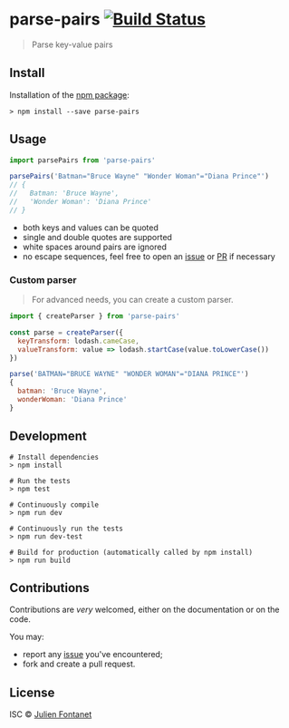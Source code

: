 # parse-pairs [![Build Status](https://travis-ci.org/JsCommunity/parse-pairs.png?branch=master)](https://travis-ci.org/JsCommunity/parse-pairs)

> Parse key-value pairs

## Install

Installation of the [npm package](https://npmjs.org/package/parse-pairs):

```
> npm install --save parse-pairs
```

## Usage

```js
import parsePairs from 'parse-pairs'

parsePairs('Batman="Bruce Wayne" "Wonder Woman"="Diana Prince"')
// {
//   Batman: 'Bruce Wayne',
//   'Wonder Woman': 'Diana Prince'
// }
```

- both keys and values can be quoted
- single and double quotes are supported
- white spaces around pairs are ignored
- no escape sequences, feel free to open an [issue](https://github.com/JsCommunity/parse-pairs/issues/) or [PR](https://github.com/JsCommunity/parse-pairs/pulls) if necessary

### Custom parser

> For advanced needs, you can create a custom parser.

```js
import { createParser } from 'parse-pairs'

const parse = createParser({
  keyTransform: lodash.cameCase,
  valueTransform: value => lodash.startCase(value.toLowerCase())
})

parse('BATMAN="BRUCE WAYNE" "WONDER WOMAN"="DIANA PRINCE"')
{
  batman: 'Bruce Wayne',
  wonderWoman: 'Diana Prince'
}
```

## Development

```
# Install dependencies
> npm install

# Run the tests
> npm test

# Continuously compile
> npm run dev

# Continuously run the tests
> npm run dev-test

# Build for production (automatically called by npm install)
> npm run build
```

## Contributions

Contributions are *very* welcomed, either on the documentation or on
the code.

You may:

- report any [issue](https://github.com/JsCommunity/parse-pairs/issues)
  you've encountered;
- fork and create a pull request.

## License

ISC © [Julien Fontanet](https://github.com/julien-f)
